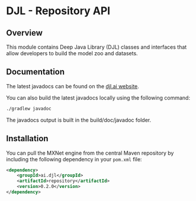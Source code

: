 # DJL - Repository API

## Overview

This module contains Deep Java Library (DJL) classes and interfaces that allow developers to build the model zoo and datasets.

## Documentation

The latest javadocs can be found on the [djl.ai website](https://javadoc.djl.ai/0.2.0/repository/index.html).

You can also build the latest javadocs locally using the following command:

```sh
./gradlew javadoc
```
The javadocs output is built in the build/doc/javadoc folder.


## Installation
You can pull the MXNet engine from the central Maven repository by including the following dependency in your `pom.xml` file:

```xml
<dependency>
    <groupId>ai.djl</groupId>
    <artifactId>repository</artifactId>
    <version>0.2.0</version>
</dependency>
```
